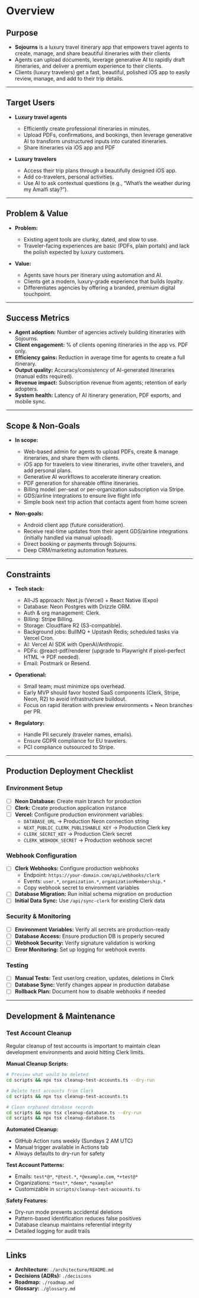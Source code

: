 # Overview

## Purpose

- **Sojourns** is a luxury travel itinerary app that empowers travel agents to create, manage, and share beautiful itineraries with their clients
- Agents can upload documents, leverage generative AI to rapidly draft itineraries, and deliver a premium experience to their clients.
- Clients (luxury travelers) get a fast, beautiful, polished iOS app to easily review, manage, and add to their trip details.

---

## Target Users

- **Luxury travel agents**
  - Efficiently create professional itineraries in minutes.
  - Upload PDFs, confirmations, and bookings, then leverage generative AI to transform unstructured inputs into curated itineraries.
  - Share itineraries via iOS app and PDF

- **Luxury travelers**
  - Access their trip plans through a beautifully designed iOS app.
  - Add co-travelers, personal activities.
  - Use AI to ask contextual questions (e.g., “What’s the weather during my Amalfi stay?”).

---

## Problem & Value

- **Problem:**
  - Existing agent tools are clunky, dated, and slow to use.
  - Traveler-facing experiences are basic (PDFs, plain portals) and lack the polish expected by luxury customers.

- **Value:**
  - Agents save hours per itinerary using automation and AI.
  - Clients get a modern, luxury-grade experience that builds loyalty.
  - Differentiates agencies by offering a branded, premium digital touchpoint.

---

## Success Metrics

- **Agent adoption:** Number of agencies actively building itineraries with Sojourns.
- **Client engagement:** % of clients opening itineraries in the app vs. PDF only.
- **Efficiency gains:** Reduction in average time for agents to create a full itinerary.
- **Output quality:** Accuracy/consistency of AI-generated itineraries (manual edits required).
- **Revenue impact:** Subscription revenue from agents; retention of early adopters.
- **System health:** Latency of AI itinerary generation, PDF exports, and mobile sync.

---

## Scope & Non-Goals

- **In scope:**
  - Web-based admin for agents to upload PDFs, create & manage itineraries, and share them with clients.
  - iOS app for travelers to view itineraries, invite other travelers, and add personal plans.
  - Generative AI workflows to accelerate itinerary creation.
  - PDF generation for shareable offline itineraries.
  - Billing model: per-seat or per-organization subscription via Stripe.
  - GDS/airline integrations to ensure live flight info
  - Simple book next trip action that contacts agent from home screen

- **Non-goals:**
  - Android client app (future consideration).
  - Receive real-time updates from their agent GDS/airline integrations (initially handled via manual upload).
  - Direct booking or payments through Sojourns.
  - Deep CRM/marketing automation features.

---

## Constraints

- **Tech stack:**
  - All-JS approach: Next.js (Vercel) + React Native (Expo)
  - Database: Neon Postgres with Drizzle ORM.
  - Auth & org management: Clerk.
  - Billing: Stripe Billing.
  - Storage: Cloudflare R2 (S3-compatible).
  - Background jobs: BullMQ + Upstash Redis; scheduled tasks via Vercel Cron.
  - AI: Vercel AI SDK with OpenAI/Anthropic.
  - PDFs: @react-pdf/renderer (upgrade to Playwright if pixel-perfect HTML → PDF needed).
  - Email: Postmark or Resend.

- **Operational:**
  - Small team; must minimize ops overhead.
  - Early MVP should favor hosted SaaS components (Clerk, Stripe, Neon, R2) to avoid infrastructure buildout.
  - Focus on rapid iteration with preview environments + Neon branches per PR.

- **Regulatory:**
  - Handle PII securely (traveler names, emails).
  - Ensure GDPR compliance for EU travelers.
  - PCI compliance outsourced to Stripe.

---

## Production Deployment Checklist

### Environment Setup

- [ ] **Neon Database:** Create main branch for production
- [ ] **Clerk:** Create production application instance
- [ ] **Vercel:** Configure production environment variables:
  - `DATABASE_URL` → Production Neon connection string
  - `NEXT_PUBLIC_CLERK_PUBLISHABLE_KEY` → Production Clerk key
  - `CLERK_SECRET_KEY` → Production Clerk secret
  - `CLERK_WEBHOOK_SECRET` → Production webhook secret

### Webhook Configuration

- [ ] **Clerk Webhooks:** Configure production webhooks
  - Endpoint: `https://your-domain.com/api/webhooks/clerk`
  - Events: `user.*`, `organization.*`, `organizationMembership.*`
  - Copy webhook secret to environment variables
- [ ] **Database Migration:** Run initial schema migration on production
- [ ] **Initial Data Sync:** Use `/api/sync-clerk` for existing Clerk data

### Security & Monitoring

- [ ] **Environment Variables:** Verify all secrets are production-ready
- [ ] **Database Access:** Ensure production DB is properly secured
- [ ] **Webhook Security:** Verify signature validation is working
- [ ] **Error Monitoring:** Set up logging for webhook events

### Testing

- [ ] **Manual Tests:** Test user/org creation, updates, deletions in Clerk
- [ ] **Database Sync:** Verify changes appear in production database
- [ ] **Rollback Plan:** Document how to disable webhooks if needed

---

## Development & Maintenance

### Test Account Cleanup

Regular cleanup of test accounts is important to maintain clean development environments and avoid hitting Clerk limits.

**Manual Cleanup Scripts:**

```bash
# Preview what would be deleted
cd scripts && npx tsx cleanup-test-accounts.ts --dry-run

# Delete test accounts from Clerk
cd scripts && npx tsx cleanup-test-accounts.ts

# Clean orphaned database records
cd scripts && npx tsx cleanup-database.ts --dry-run
cd scripts && npx tsx cleanup-database.ts
```

**Automated Cleanup:**

- GitHub Action runs weekly (Sundays 2 AM UTC)
- Manual trigger available in Actions tab
- Always defaults to dry-run for safety

**Test Account Patterns:**

- Emails: `test*@*`, `*@test.*`, `*@example.com`, `*+test@*`
- Organizations: `*test*`, `*demo*`, `*example*`
- Customizable in `scripts/cleanup-test-accounts.ts`

**Safety Features:**

- Dry-run mode prevents accidental deletions
- Pattern-based identification reduces false positives
- Database cleanup maintains referential integrity
- Detailed logging for audit trails

---

## Links

- **Architecture:** `./architecture/README.md`
- **Decisions (ADRs):** `./decisions`
- **Roadmap:** `./roadmap.md`
- **Glossary:** `./glossary.md`
